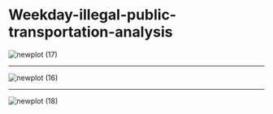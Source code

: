 # Weekday-illegal-public-transportation-analysis
![newplot (17)](https://user-images.githubusercontent.com/97463861/212411087-36b35722-2e7d-4298-b37b-5b3dffefa1c8.png)

<hr>

![newplot (16)](https://user-images.githubusercontent.com/97463861/212411092-b3a72db3-433b-4f17-9208-a6433b4fe850.png)

<hr>

![newplot (18)](https://user-images.githubusercontent.com/97463861/212411095-e26fc3cf-808f-4fed-abbf-35dabf511f35.png)
